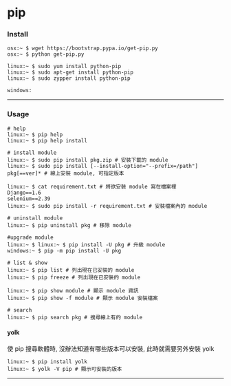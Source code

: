 # pip #

### Install ###

	osx:~ $ wget https://bootstrap.pypa.io/get-pip.py
	osx:~ $ python get-pip.py

	linux:~ $ sudo yum install python-pip
	linux:~ $ sudo apt-get install python-pip
	linux:~ $ sudo zypper install python-pip

	windows:


-----------------------------

### Usage ###

	# help
	linux:~ $ pip help
	linux:~ $ pip help install

	# install module
	linux:~ $ sudo pip install pkg.zip # 安裝下載的 module
	linux:~ $ sudo pip install [--install-option="--prefix=/path"] pkg[==ver]* # 線上安裝 module, 可指定版本

	linux:~ $ cat requirement.txt # 將欲安裝 module 寫在檔案裡
	Django==1.6
	selenium==2.39 
	linux:~ $ sudo pip install -r requirement.txt # 安裝檔案內的 module

	# uninstall module
	linux:~ $ pip uninstall pkg # 移除 module

	#upgrade module
	linux:~ $ linux:~ $ pip install -U pkg # 升級 module
	windows:~ $ pip -m pip install -U pkg

	# list & show
	linux:~ $ pip list # 列出現在已安裝的 module
	linux:~ $ pip freeze # 列出現在已安裝的 module

	linux:~ $ pip show module # 顯示 module 資訊
	linux:~ $ pip show -f module # 顯示 module 安裝檔案

	# search
	linux:~ $ pip search pkg # 搜尋線上有的 module


#### yolk ####

使 pip 搜尋軟體時, 沒辦法知道有哪些版本可以安裝, 此時就需要另外安裝 yolk

	linux:~ $ pip install yolk
	linux:~ $ yolk -V pip # 顯示可安裝的版本
-----------------------------

